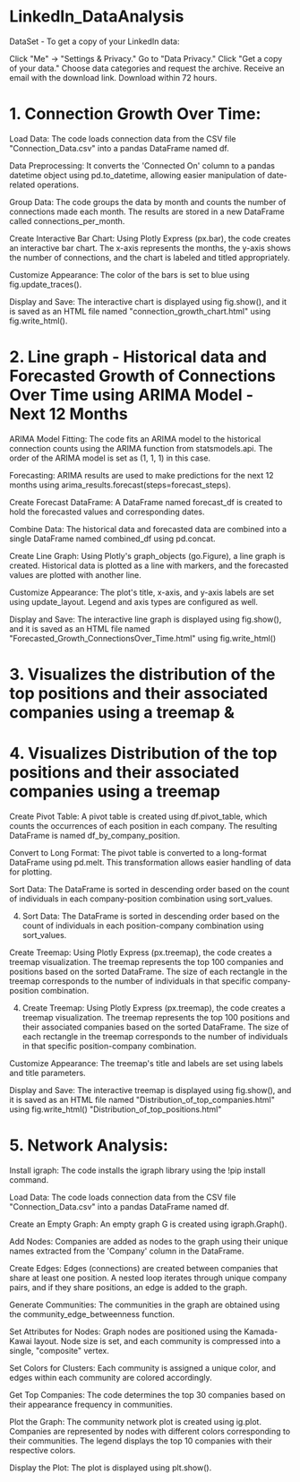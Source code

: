 # LinkedIn_DataAnalysis

DataSet -
To get a copy of your LinkedIn data:

Click "Me" → "Settings & Privacy."
Go to "Data Privacy."
Click "Get a copy of your data."
Choose data categories and request the archive.
Receive an email with the download link.
Download within 72 hours.

# 1. Connection Growth Over Time:

Load Data: The code loads connection data from the CSV file "Connection_Data.csv" into a pandas DataFrame named df.

Data Preprocessing: It converts the 'Connected On' column to a pandas datetime object using pd.to_datetime, allowing easier manipulation of date-related operations.

Group Data: The code groups the data by month and counts the number of connections made each month. The results are stored in a new DataFrame called connections_per_month.

Create Interactive Bar Chart: Using Plotly Express (px.bar), the code creates an interactive bar chart. The x-axis represents the months, the y-axis shows the number of connections, and the chart is labeled and titled appropriately.

Customize Appearance: The color of the bars is set to blue using fig.update_traces().

Display and Save: The interactive chart is displayed using fig.show(), and it is saved as an HTML file named "connection_growth_chart.html" using fig.write_html().

# 2. Line graph - Historical data and Forecasted Growth of Connections Over Time using ARIMA Model - Next 12 Months

ARIMA Model Fitting: The code fits an ARIMA model to the historical connection counts using the ARIMA function from statsmodels.api. The order of the ARIMA model is set as (1, 1, 1) in this case.

Forecasting: ARIMA results are used to make predictions for the next 12 months using arima_results.forecast(steps=forecast_steps).

Create Forecast DataFrame: A DataFrame named forecast_df is created to hold the forecasted values and corresponding dates.

Combine Data: The historical data and forecasted data are combined into a single DataFrame named combined_df using pd.concat.

Create Line Graph: Using Plotly's graph_objects (go.Figure), a line graph is created. Historical data is plotted as a line with markers, and the forecasted values are plotted with another line.

Customize Appearance: The plot's title, x-axis, and y-axis labels are set using update_layout. Legend and axis types are configured as well.

Display and Save: The interactive line graph is displayed using fig.show(), and it is saved as an HTML file named "Forecasted_Growth_ConnectionsOver_Time.html" using fig.write_html()

# 3. Visualizes the distribution of the top positions and their associated companies using a treemap & 
# 4. Visualizes Distribution of the top positions and their associated companies using a treemap

Create Pivot Table: A pivot table is created using df.pivot_table, which counts the occurrences of each position in each company. The resulting DataFrame is named df_by_company_position.

Convert to Long Format: The pivot table is converted to a long-format DataFrame using pd.melt. This transformation allows easier handling of data for plotting.

Sort Data: The DataFrame is sorted in descending order based on the count of individuals in each company-position combination using sort_values.

4. Sort Data: The DataFrame is sorted in descending order based on the count of individuals in each position-company combination using sort_values.

Create Treemap: Using Plotly Express (px.treemap), the code creates a treemap visualization. The treemap represents the top 100 companies and positions based on the sorted DataFrame. The size of each rectangle in the treemap corresponds to the number of individuals in that specific company-position combination.

4. Create Treemap: Using Plotly Express (px.treemap), the code creates a treemap visualization. The treemap represents the top 100 positions and their associated companies based on the sorted DataFrame. The size of each rectangle in the treemap corresponds to the number of individuals in that specific position-company combination.

Customize Appearance: The treemap's title and labels are set using labels and title parameters.

Display and Save: The interactive treemap is displayed using fig.show(), and it is saved as an HTML file named "Distribution_of_top_companies.html" using fig.write_html()
"Distribution_of_top_positions.html"

# 5. Network Analysis:

Install igraph: The code installs the igraph library using the !pip install command.

Load Data: The code loads connection data from the CSV file "Connection_Data.csv" into a pandas DataFrame named df.

Create an Empty Graph: An empty graph G is created using igraph.Graph().

Add Nodes: Companies are added as nodes to the graph using their unique names extracted from the 'Company' column in the DataFrame.

Create Edges: Edges (connections) are created between companies that share at least one position. A nested loop iterates through unique company pairs, and if they share positions, an edge is added to the graph.

Generate Communities: The communities in the graph are obtained using the community_edge_betweenness function.

Set Attributes for Nodes: Graph nodes are positioned using the Kamada-Kawai layout. Node size is set, and each community is compressed into a single, "composite" vertex.

Set Colors for Clusters: Each community is assigned a unique color, and edges within each community are colored accordingly.

Get Top Companies: The code determines the top 30 companies based on their appearance frequency in communities.

Plot the Graph: The community network plot is created using ig.plot. Companies are represented by nodes with different colors corresponding to their communities. The legend displays the top 10 companies with their respective colors.

Display the Plot: The plot is displayed using plt.show().
